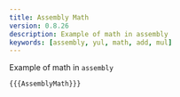 ```yaml
---
title: Assembly Math
version: 0.8.26
description: Example of math in assembly
keywords: [assembly, yul, math, add, mul]
---
```


Example of math in `assembly`

```solidity
{{{AssemblyMath}}}
```
